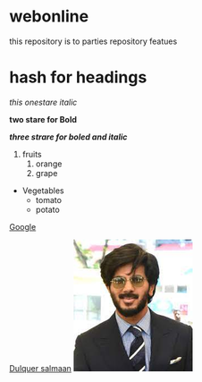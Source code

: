 # webonline
this repository is to parties repository featues
# hash for headings

*this onestare italic*

**two stare for Bold**

***three strare for boled and italic***
1. fruits 
    1. orange
    2. grape
 
 * Vegetables
      * tomato
      * potato
      
 [Google](https://www.google.com/)
 
[Dulquer salmaan](https://www.google.com/url?sa=i&url=https%3A%2F%2Findianewengland.com%2F2020%2F04%2Fthese-southern-actors-faced-social-media-rage-lately%2F&psig=AOvVaw1Kv63Fz-mCModxltUsZh6A&ust=1623148906525000&source=images&cd=vfe&ved=2ahUKEwjuo5mBq4XxAhVZxnMBHX5CDEIQr4kDegUIARDgAQ)
![](download.jpg)
